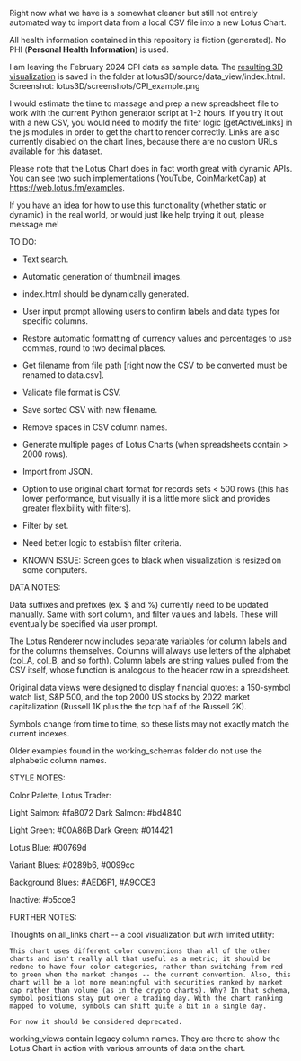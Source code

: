 Right now what we have is a somewhat cleaner but still not entirely automated way to import data from a local CSV file into a new Lotus Chart.

All health information contained in this repository is fiction (generated). No PHI (**Personal Health Information**) is used.

I am leaving the February 2024 CPI data as sample data. The <a href="https://github.com/tessgadwa/lotus3D/blob/main/lotus3D/screenshots/CPI_example.png">resulting 3D visualization</a> is saved in the folder at lotus3D/source/data_view/index.html. Screenshot: lotus3D/screenshots/CPI_example.png

I would estimate the time to massage and prep a new spreadsheet file to work with the current Python generator script at 1-2 hours. If you try it out with a new CSV, you would need to modify the filter logic [getActiveLinks] in the js modules in order to get the chart to render correctly. Links are also currently disabled on the chart lines, because there are no custom URLs available for this dataset.

Please note that the Lotus Chart does in fact worth great with dynamic APIs. You can see two such implementations (YouTube, CoinMarketCap) at https://web.lotus.fm/examples.  

If you have an idea for how to use this functionality (whether static or dynamic) in the real world, or would just like help trying it out, please message me! 


TO DO:

- Text search.

- Automatic generation of thumbnail images.

- index.html should be dynamically generated.

- User input prompt allowing users to confirm labels and data types for specific columns.

- Restore automatic formatting of currency values and percentages to use commas, round to two decimal places.

- Get filename from file path [right now the CSV to be converted must be renamed to data.csv]. 

- Validate file format is CSV.

- Save sorted CSV with new filename.

- Remove spaces in CSV column names.

- Generate multiple pages of Lotus Charts (when spreadsheets contain > 2000 rows).

- Import from JSON.

- Option to use original chart format for records sets < 500 rows (this has lower performance, but visually it is a little more slick and provides greater flexibility with filters).

- Filter by set.

- Need better logic to establish filter criteria.

- KNOWN ISSUE: Screen goes to black when visualization is resized on some computers.


DATA NOTES:

Data suffixes and prefixes (ex. $ and %) currently need to be updated manually. Same with sort column, and filter values and labels. These will eventually be specified via user prompt.

The Lotus Renderer now includes separate variables for column labels and for the columns themselves. Columns will always use letters of the alphabet (col_A, col_B, and so forth). Column labels are string values pulled from the CSV itself, whose function is analogous to the header row in a spreadsheet.

Original data views were designed to display financial quotes: a 150-symbol watch list, S&P 500, and the top 2000 US stocks by 2022 market capitalization (Russell 1K plus the the top half of the Russell 2K). 

Symbols change from time to time, so these lists may not exactly match the current indexes.

Older examples found in the working_schemas folder do not use the alphabetic column names.


STYLE NOTES:

Color Palette, Lotus Trader:

Light Salmon: #fa8072
Dark Salmon: #bd4840

Light Green: #00A86B
Dark Green: #014421

Lotus Blue: #00769d

Variant Blues: #0289b6, #0099cc

Background Blues: #AED6F1, #A9CCE3

Inactive: #b5cce3


FURTHER NOTES:

Thoughts on all_links chart -- a cool visualization but with limited utility:

	This chart uses different color conventions than all of the other charts and isn't really all that useful as a metric; it should be redone to have four color categories, rather than switching from red to green when the market changes -- the current convention. Also, this chart will be a lot more meaningful with securities ranked by market cap rather than volume (as in the crypto charts). Why? In that schema, symbol positions stay put over a trading day. With the chart ranking mapped to volume, symbols can shift quite a bit in a single day.

	For now it should be considered deprecated.

working_views contain legacy column names. They are there to show the Lotus Chart in action with various amounts of data on the chart.

